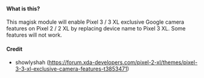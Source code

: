 #### What is this?

This magisk module will enable Pixel 3 / 3 XL exclusive Google camera features on Pixel 2 / 2 XL by replacing device name to Pixel 3 XL.
Some features will not work.

#### Credit

* showlyshah (https://forum.xda-developers.com/pixel-2-xl/themes/pixel-3-3-xl-exclusive-camera-features-t3853471)